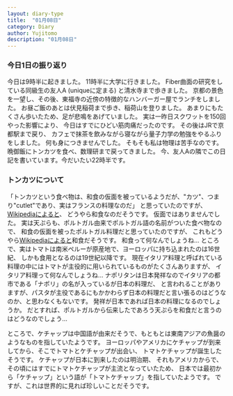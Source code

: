 ```yaml
---
layout: diary-type
title:  "01月08日"
category: Diary
author: Yujitomo
description: "01月08日"
---
```



### 今日1日の振り返り

今日は9時半に起きました。
11時半に大学に行きました。
Fiber曲面の研究をしている同級生の友人A (uniqueに定まる) と清水寺まで歩きました。
京都の景色を一望し、その後、東福寺の近傍の特徴的なハンバーガー屋でランチをしました。
お昼ご飯のあとは伏見稲荷まで歩き、稲荷山を登りました。
あまりにもたくさん歩いたため、足が悲鳴をあげていました。
実は一昨日スクワットを150回やった影響により、
今日はすでにひどい筋肉痛だったのです。
その後はJRで京都駅まで戻り、
カフェで抹茶を飲みながら寝ながら量子力学の勉強をやるふりをしました。
何も身につきませんでした。
そもそも私は物理は苦手なのです。
晩御飯にトンカツを食べ、数理研まで戻ってきました。
今、友人Aの隣でこの日記を書いています。今だいたい22時半です。



### トンカツについて

「トンカツという食べ物は、和食の仮面を被っているようだが、"カツ"、つまり"cutlet"であり、実はフランスの料理なのだ」
と思っていたのですが、[Wikipediaによると](https://en.wikipedia.org/wiki/Tonkatsu)、
どうやら和食なのだそうです。
仮面ではありませんでした。
実は天ぷらも、ポルトガル由来でポルトガル語の名前がついた食べ物なので、
和食の仮面を被ったポルトガル料理だと思っていたのですが、
これもどうやら[Wikipediaによると](https://ja.wikipedia.org/wiki/%E5%A4%A9%E3%81%B7%E3%82%89)和食だそうです。
和食って何なんでしょうね...
ところで、実はトマトは南米ペルーが原産地で、ヨーロッパに持ち込まれたのは16世紀、
しかも食用となるのは19世紀以降です。
現在イタリア料理と呼ばれている料理の中にはトマトが主役的に用いられているものがたくさんありますが、
イタリア料理って何なんでしょうね...
ナポリタンは日本発祥なのでイタリアの都市である「ナポリ」の名が入っているが日本の料理だ、
と言われることがありますが、パスタが主役であるにもかかわらず日本の料理だと言い張るのはどうなのか、と思わなくもないです。
発祥が日本であれば日本の料理になるのでしょうか。
だとすれば、ポルトガルから伝来したであろう天ぷらを和食だと言うのはどうなのでしょう...

ところで、ケチャップは中国語が由来だそうで、もともとは東南アジアの魚醤のようなものを指していたようです。
ヨーロッパやアメリカにケチャップが到来してから、そこでトマトとケチャップが出会い、
トマトケチャップが誕生したそうです。
ケチャップが日本に到来したのは明治期、
それもアメリカからで、その頃にはすでにトマトケチャップが主流となっていたため、
日本では最初から「ケチャップ」という語が「トマトケチャップ」を指していたようです。
ですが、これは世界的に見れば珍しいことだそうです。
